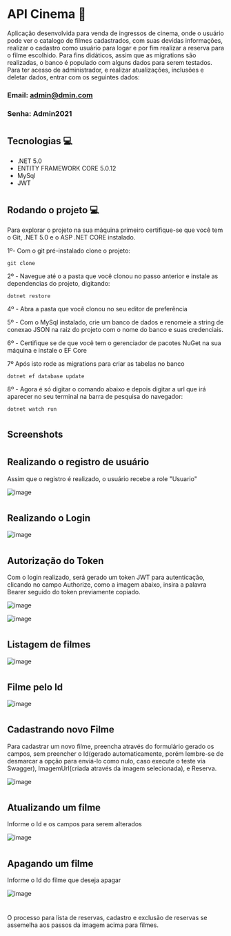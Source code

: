 # API Cinema 🎥 
Aplicação desenvolvida para venda de ingressos de cinema, onde o usuário pode ver o catalogo de filmes cadastrados, com suas devidas informações, realizar o cadastro como usuário para logar e por fim realizar a reserva para o filme escolhido.
Para fins didáticos, assim que as migrations são realizadas, o banco é populado com alguns dados para serem testados.
Para ter acesso de administrador, e realizar atualizações, inclusões e deletar dados, entrar com os seguintes dados:
### Email: admin@dmin.com
### Senha: Admin2021
#
## Tecnologias 💻

- .NET 5.0
- ENTITY FRAMEWORK CORE 5.0.12
- MySql
- JWT
#
## Rodando o projeto 💻

Para explorar o projeto na sua máquina primeiro certifique-se que você tem o Git, .NET 5.0 e o ASP .NET CORE instalado.

1º- Com o git pré-instalado clone o projeto:

~~~shell
git clone 
~~~

2º - Navegue até o a pasta que você clonou no passo anterior e instale as dependencias do projeto, digitando:

~~~shell
dotnet restore
~~~

4º - Abra a pasta que você clonou no seu editor de preferência

5º - Com o MySql instalado, crie um banco de dados e renomeie a string de conexao JSON na raiz do projeto com o nome do banco e suas credenciais.

6º - Certifique se de que você tem o gerenciador de pacotes NuGet na sua máquina e instale o EF Core

7º Após isto rode as migrations para criar as tabelas no banco

~~~shell
dotnet ef database update
~~~

8º - Agora é só digitar o comando abaixo e depois digitar a url que irá aparecer no seu terminal na barra de pesquisa do navegador:
~~~shell
dotnet watch run
~~~
#
## Screenshots
#
## Realizando o registro de usuário
Assim que o registro é realizado, o usuário recebe a role "Usuario"

![image](https://user-images.githubusercontent.com/29932387/146578795-7ee84c0d-9be5-4964-9002-ea0daeb2ff35.png)
#
## Realizando o Login
![image](https://user-images.githubusercontent.com/29932387/146579281-772e78a2-e390-41c4-947f-c95b7fc10bdc.png)
#
## Autorização do Token
Com o login realizado, será gerado um token JWT para autenticação, clicando no campo Authorize, como a imagem abaixo, insira a palavra Bearer seguido do token previamente copiado.

![image](https://user-images.githubusercontent.com/29932387/146579786-a919dc78-9db5-45a4-9fac-47cf5cbe498d.png)

![image](https://user-images.githubusercontent.com/29932387/146579749-4063998c-dfad-452d-a041-6ab1f0e5b67e.png)
#
## Listagem de filmes
![image](https://user-images.githubusercontent.com/29932387/146588839-964e5a90-dc6a-4f4e-9b39-058182014b4c.png)

#
## Filme pelo Id
![image](https://user-images.githubusercontent.com/29932387/146588908-4897a6cc-d0ec-42e0-94f4-316a27dc94fc.png)

#
## Cadastrando novo Filme
Para cadastrar um novo filme, preencha através do formulário gerado os campos, sem preencher o Id(gerado automaticamente, porém lembre-se de desmarcar a opção para enviá-lo como nulo, caso execute o teste via Swagger), ImagemUrl(criada através da imagem selecionada), e Reserva.

![image](https://user-images.githubusercontent.com/29932387/146580158-00509967-4d50-48b6-bdef-520f0c20f359.png)
#
## Atualizando um filme
Informe o Id e os campos para serem alterados

![image](https://user-images.githubusercontent.com/29932387/146580942-4b6daa8b-bf03-41f2-bd47-e15dca222670.png)
#
## Apagando um filme
Informe o Id do filme que deseja apagar

![image](https://user-images.githubusercontent.com/29932387/146588494-23a7aa16-0385-4d00-9225-ade9cc5649eb.png)
#
O processo para lista de reservas, cadastro e exclusão de reservas se assemelha aos passos da imagem  acima para filmes.

